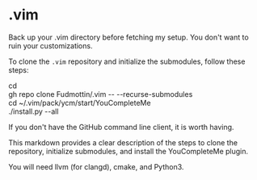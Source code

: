 # .vim

Back up your .vim directory before fetching my setup. You don't want to ruin
your customizations.

To clone the `.vim` repository and initialize the submodules, follow these steps:  

cd  
gh repo clone Fudmottin/.vim -- --recurse-submodules  
cd ~/.vim/pack/ycm/start/YouCompleteMe  
./install.py --all

If you don't have the GitHub command line client, it is worth having.  

This markdown provides a clear description of the steps to clone the repository,
initialize submodules, and install the YouCompleteMe plugin.  

You will need llvm (for clangd), cmake, and Python3.

